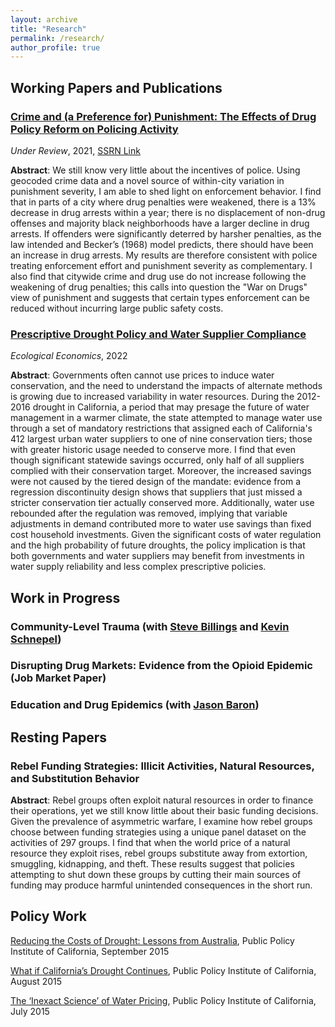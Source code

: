 ```yaml
---
layout: archive
title: "Research"
permalink: /research/
author_profile: true
---
```


## Working Papers and Publications
### [Crime and (a Preference for) Punishment: The Effects of Drug Policy Reform on Policing Activity](https://adamsoliman.github.io/files/DFSZ_PunPol_KY_Soliman.pdf)

*Under Review*, 2021,  [SSRN Link](https://ssrn.com/abstract=3795758) 

**Abstract**: We still know very little about the incentives of police. Using geocoded crime data and a novel source of within-city variation in punishment severity, I am able to shed light on enforcement behavior. I find that in parts of a city where drug penalties were weakened, there is a 13% decrease in drug arrests within a year; there is no displacement of non-drug offenses and majority black neighborhoods have a larger decline in drug arrests. If offenders were significantly deterred by harsher penalties, as the law intended and Becker’s (1968) model predicts, there should have been an increase in drug arrests. My results are therefore consistent with police treating enforcement effort and punishment severity as complementary. I also find that citywide crime and drug use do not increase following the weakening of drug penalties; this calls into question the "War on Drugs" view of punishment and suggests that certain types enforcement can be reduced without incurring large public safety costs.

### [Prescriptive Drought Policy and Water Supplier Compliance](https://www.sciencedirect.com/science/article/pii/S092180092200091X?dgcid=author)
*Ecological Economics*, 2022

**Abstract**: Governments often cannot use prices to induce water conservation, and the need to understand the impacts of alternate methods is growing due to increased variability in water resources. During the 2012-2016 drought in California, a period that may presage the future of water management in a warmer climate, the state attempted to manage water use through a set of mandatory restrictions that assigned each of California's 412 largest urban water suppliers to one of nine conservation tiers; those with greater historic usage needed to conserve more. I find that even though significant statewide savings occurred, only half of all suppliers complied with their conservation target. Moreover, the increased savings were not caused by the tiered design of the mandate: evidence from a regression discontinuity design shows that suppliers that just missed a stricter conservation tier actually conserved more. Additionally, water use rebounded after the regulation was removed, implying that variable adjustments in demand contributed more to water use savings than fixed cost household investments. Given the significant costs of water regulation and the high probability of future droughts, the policy implication is that both governments and water suppliers may benefit from investments in water supply reliability and less complex prescriptive policies.

## Work in Progress

### Community-Level Trauma (with [Steve Billings](https://sites.google.com/a/colorado.edu/stephen-billings/) and [Kevin Schnepel](https://kschnepel.github.io/))

### Disrupting Drug Markets: Evidence from the Opioid Epidemic (Job Market Paper)

### Education and Drug Epidemics (with [Jason Baron](https://sites.google.com/view/jasonbaron/home))

## Resting Papers

### Rebel Funding Strategies: Illicit Activities, Natural Resources, and Substitution Behavior 

**Abstract**: Rebel groups often exploit natural resources in order to finance their operations, yet we still know little about their basic funding decisions. Given the prevalence of asymmetric warfare, I examine how rebel groups choose between funding strategies using a unique panel dataset on the activities of 297 groups. I find that when the world price of a natural resource they exploit rises, rebel groups substitute away from extortion, smuggling, kidnapping, and theft. These results suggest that policies attempting to shut down these groups by cutting their main sources of funding may produce harmful unintended consequences in the short run.

## Policy Work

[Reducing the Costs of Drought: Lessons from Australia](https://www.ppic.org/blog/reducing-the-costs-of-drought-lessons-from-australia/), Public Policy Institute of California, September 2015

[What if California’s Drought Continues](https://www.ppic.org/content/pubs/report/R_815EHR.pdf), Public Policy Institute of California, August 2015

[The ‘Inexact Science’ of Water Pricing](https://www.ppic.org/blog/the-inexact-science-of-water-pricing/), Public Policy Institute of California, July 2015

